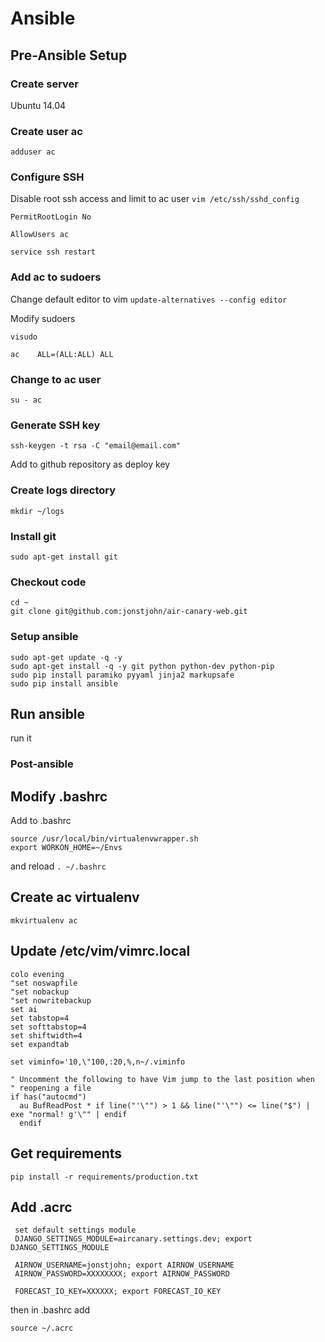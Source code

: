# Ansible

## Pre-Ansible Setup

### Create server
Ubuntu 14.04

### Create user ac
`adduser ac`

### Configure SSH
Disable root ssh access and limit to ac user
`vim /etc/ssh/sshd_config`

`PermitRootLogin No`

`AllowUsers ac`

`service ssh restart`

### Add ac to sudoers
Change default editor to vim
`update-alternatives --config editor`

Modify sudoers

`visudo`

`ac    ALL=(ALL:ALL) ALL`

### Change to ac user

`su - ac`

### Generate SSH key

`ssh-keygen -t rsa -C "email@email.com"`

Add to github repository as deploy key

### Create logs directory

    mkdir ~/logs
    
### Install git

`sudo apt-get install git`
    
### Checkout code

    cd ~
    git clone git@github.com:jonstjohn/air-canary-web.git
    
### Setup ansible

    sudo apt-get update -q -y
    sudo apt-get install -q -y git python python-dev python-pip
    sudo pip install paramiko pyyaml jinja2 markupsafe
    sudo pip install ansible
    
## Run ansible

run it

### Post-ansible

## Modify .bashrc
Add to .bashrc

    source /usr/local/bin/virtualenvwrapper.sh
    export WORKON_HOME=~/Envs

and reload `. ~/.bashrc`

## Create ac virtualenv

`mkvirtualenv ac`

## Update /etc/vim/vimrc.local

    colo evening
    "set noswapfile
    "set nobackup
    "set nowritebackup
    set ai
    set tabstop=4
    set softtabstop=4
    set shiftwidth=4
    set expandtab

    set viminfo='10,\"100,:20,%,n~/.viminfo

    " Uncomment the following to have Vim jump to the last position when
    " reopening a file
    if has("autocmd")
      au BufReadPost * if line("'\"") > 1 && line("'\"") <= line("$") | exe "normal! g'\"" | endif
      endif

## Get requirements

    pip install -r requirements/production.txt

## Add .acrc

     set default settings module
     DJANGO_SETTINGS_MODULE=aircanary.settings.dev; export DJANGO_SETTINGS_MODULE

     AIRNOW_USERNAME=jonstjohn; export AIRNOW_USERNAME
     AIRNOW_PASSWORD=XXXXXXXX; export AIRNOW_PASSWORD

     FORECAST_IO_KEY=XXXXXX; export FORECAST_IO_KEY

then in .bashrc add

    source ~/.acrc
